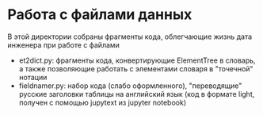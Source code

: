 # Работа с файлами данных

В этой директории собраны фрагменты кода, облегчающие жизнь дата инженера при работе с файлами

* et2dict.py: фрагменты кода, конвертирующие ElementTree в словарь, а также позволяющие работать с элементами словаря в "точечной" нотации 
* fieldnamer.py: набор кода (слабо оформленного), "переводящие" русские заголовки таблицы на английский язык (код в формате light, получен с помощью jupytext из jupyter notebook)

